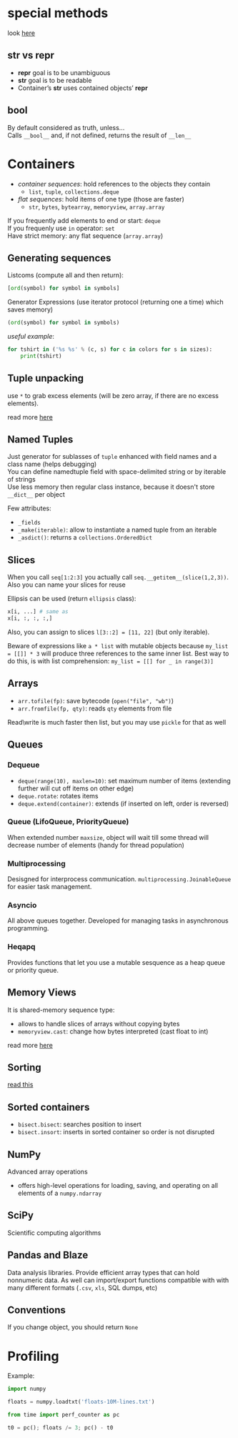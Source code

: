 # special methods

look [here](https://docs.python.org/3/reference/datamodel.html)  

## str vs repr

+ __repr__ goal is to be unambiguous  
+ __str__ goal is to be readable  
+ Container’s __str__ uses contained objects’ __repr__  

## bool

By default considered as truth, unless...  
Calls `__bool__` and, if not defined, returns the result of `__len__`  

# Containers

+ _container sequences_: hold references to the objects they contain  
    - `list`, `tuple`, `collections.deque`  
+ _flat sequences_: hold items of one type (those are faster)  
    - `str`, `bytes`, `bytearray`, `memoryview`, `array.array`  

If you frequently add elements to end or start: `deque`  
If you frequenly use `in` operator: `set`  
Have strict memory: any flat sequence (`array.array`)  

## Generating sequences

Listcoms (compute all and then return):  
```python
[ord(symbol) for symbol in symbols]
```

Generator Expressions (use iterator protocol (returning one a time) which saves
memory)  
```python
(ord(symbol) for symbol in symbols)
```
_useful example_:  
```python
for tshirt in ('%s %s' % (c, s) for c in colors for s in sizes):
    print(tshirt)
```

## Tuple unpacking

use `*` to grab excess elements (will be zero array, if there are no excess
elements).  

read more [here](https://www.python.org/dev/peps/pep-3132/)  

## Named Tuples

Just generator for sublasses of `tuple` enhanced with field names and a class
name (helps debugging)  
You can define namedtuple field with space-delimited string or by iterable of
strings  
Use less memory then regular class instance, because it doesn't store `__dict__`
per object  

Few attributes:  
+ `_fields`  
+ `_make(iterable)`: allow to instantiate a named tuple from an iterable  
+ `_asdict()`: returns a `collections.OrderedDict`  

## Slices

When you call `seq[1:2:3]` you actually call `seq.__getitem__(slice(1,2,3))`.
Also you can name your slices for reuse  

Ellipsis can be used (return `ellipsis` class):  
```python
x[i, ...] # same as
x[i, :, :, :,]
```

Also, you can assign to slices `l[3::2] = [11, 22]` (but only iterable).  

Beware of expressions like `a * list` with mutable objects because `my_list =
[[]] * 3` will produce three references to the same inner list. Best way to do
this, is with list comprehension: `my_list = [[] for _ in range(3)]`  

## Arrays

+ `arr.tofile(fp)`: save bytecode (`open("file", "wb")`)  
+ `arr.fromfile(fp, qty)`: reads `qty` elements from file  

Read\write is much faster then list, but you may use `pickle` for that as well  

## Queues

### Dequeue

+ `deque(range(10), maxlen=10)`: set maximum number of items (extending further
  will cut off items on other edge)  
+ `deque.rotate`: rotates items  
+ `deque.extend(container)`: extends (if inserted on left, order is reversed)  

### Queue (LifoQueue, PriorityQueue)

When extended number `maxsize`, object will wait till some thread will decrease
number of elements (handy for thread population)  

### Multiprocessing

Desisgned for interprocess communication. `multiprocessing.JoinableQueue` for
easier task management.  

### Asyncio

All above queues together. Developed for managing tasks in asynchronous
programming.  

### Heqapq

Provides functions that let you use a mutable sesquence as a heap queue or
priority queue.  

## Memory Views

It is shared-memory sequence type:  

+ allows to handle slices of arrays without copying bytes  
+ `memoryview.cast`: change how bytes interpreted (cast float to int)  

read more [here](https://eli.thegreenplace.net/2011/11/28/less-copies-in-python-with-the-buffer-protocol-and-memoryviews/)  

## Sorting

[read this](https://docs.python.org/3/howto/sorting.html)

## Sorted containers

+ `bisect.bisect`: searches position to insert  
+ `bisect.insort`: inserts in sorted container so order is not disrupted  

## NumPy

Advanced array operations  

+ offers high-level operations for loading, saving, and operating on all
  elements of a `numpy.ndarray`  

## SciPy

Scientific computing algorithms  

## Pandas and Blaze

Data analysis libraries. Provide efficient array types that can hold nonnumeric
data. As well can import/export functions compatible with with many different
formats (`.csv`, `xls`, SQL dumps, etc)  

## Conventions

If you change object, you should return `None`  

# Profiling

Example:  

```python
import numpy

floats = numpy.loadtxt('floats-10M-lines.txt')

from time import perf_counter as pc

t0 = pc(); floats /= 3; pc() - t0
```

